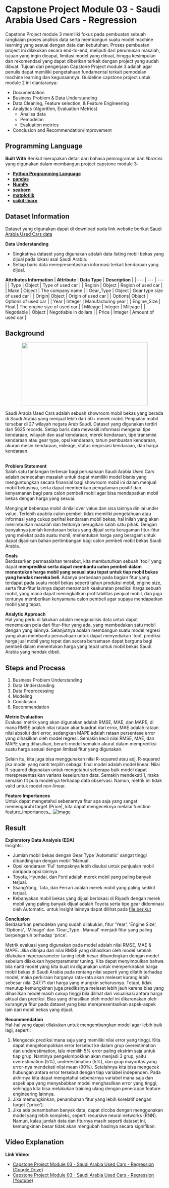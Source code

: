# Capstone Project Module 03 - Saudi Arabia Used Cars - Regression

Capstone Project module 3 memiliki fokus pada pembuatan sebuah rangkaian proses analisis data serta membangun suatu model machine learning yang sesuai dengan data dan kebutuhan. Proses pembuatan project ini dilakukan secara end-to-end, meliputi dari perumusan masalah, tujuan yang ingin dicapai, limitasi model yang dibuat, hingga kesimpulan dan rekomendasi yang dapat diberikan terkait dengan project yang sudah dibuat. Tujuan dari pengerjaan Capstone Project module 3 adalah agar penulis dapat memiliki pengetahuan fundamental terkait pemodelan machine learning dan kegunaannya. Guideline capstone project untuk module 2 ini diantaranya:
- Documentation 
- Business Problem & Data Understanding
- Data Cleaning, Feature selection, & Feature Engineering
- Analytics (Algorithm, Evaluation Metrics)
  - Analisa data
  - Pemodelan
  - Evaluation metrics
- Conclusion and Recommendation/Improvement

## Programming Language
**Built With**
Berikut merupakan detail dari bahasa pemrograman dan _libraries_ yang digunakan dalam membangun project capstone module 3: <br>
- [**Python Programming Language**](https://www.python.org/)<br>
- [**pandas**](https://pandas.pydata.org/)<br>
- [**NumPy**](https://numpy.org/)<br>
- [**seaborn**](https://seaborn.pydata.org/)<br>
- [**matplotlib**](https://matplotlib.org/)<br>
- [**scikit-learn**](https://scikit-learn.org/stable/)

## Dataset Information
Dataset yang digunakan dapat di download pada link website berikut [Saudi Arabia Used Cars data](https://drive.google.com/file/d/1Tr4YT5dmgwTrXLvIqZ4diBf5z8K6JjrR/view) 

**Data Understanding**
- Singkatnya dataset yang digunakan adalah data listing mobil bekas yang dijual pada lokasi asal Saudi Arabia.
- Setiap baris data merepresentasikan informasi terkait kendaraan yang dijual.

**Attributes Information**
| **Attribute** | **Data Type** | **Description** |
| --- | --- | --- |
| Type | Object | Type of used car |
| Region | Object | Region of used car |
| Make | Object | The company name |
| Gear_Type | Object | Gear type size of used car |
| Origin| Object | Origin of used car |
| Options| Object | Options of used car |
| Year | Integer | Manufacturing year |
| Engine_Size | Float | The engine size of used car |
| Mileage | Integer | Mileage |
| Negotiable | Object | Negotiable in dollars |
| Price | Integer | Amount of used car |

## **Background**
<p align="center">
  <img width="400" height="200" src="https://idsb.tmgrup.com.tr/ly/uploads/images/2020/05/18/36451.jpg">
</p>
Saudi Arabia Used Cars adalah sebuah showroom mobil bekas yang berada di Saudi Arabia yang menjual lebih dari 50+ merek mobil. Penjualan mobil tersebar di 27 wilayah negara Arab Saudi. Dataset yang digunakan terdiri dari 5625 records. Setiap baris data mewakili informasi mengenai tipe kendaraan, wilayah dan asal kendaraan, merek kendaraan, tipe transmisi kendaraan atau gear type, opsi kendaraan, tahun pembuatan kendaraan, ukuran mesin kendaraan, mileage, status negosiasi kendaraan, dan harga kendaraan.<br><br>

**Problem Statement**<br>
Salah satu tantangan terbesar bagi perusahaan Saudi Arabia Used Cars adalah pemecahan masalah untuk dapat memiliki model bisnis yang menguntungkan secara finansial bagi showroom mobil ini dalam menjual mobil bekasnya, serta dapat memberikan pengalaman positif dan kenyamanan bagi para calon pembeli mobil agar bisa mendapatkan mobil bekas dengan harga yang sesuai.

Mengingat beberapa mobil dinilai over value dan sisa lainnya dinilai under value. Terlebih apabila calon pembeli tidak memiliki pengetahuan atau informasi yang cukup perihal kendaraan mobil bekas, hal inilah yang akan menimbulkan masalah dan tentunya merugikan salah satu pihak. Dengan banyaknya jumlah kendaraan bekas yang dijual serta keragaman fitur-fitur yang melekat pada suatu monil, menentukan harga yang beragam untuk dapat dijadikan bahan pertimbangan bagi calon pembeli mobil bekas Saudi Arabia.

**Goals**<br>
Berdasarkan permasalahan tersebut, kita membutuhkan sebuah 'tool' yang dapat **memprediksi serta dapat membantu calon pembeli dalam menentukan harga mobil yang sesuai atau tepat untuk tiap mobil bekas yang hendak mereka beli**. Adanya perbedaan pada bagian fitur yang terdapat pada suatu mobil bekas seperti tahun produksi mobil, engine size, serta fitur-fitur lainnya dapat menambah keakuratan prediksi harga sebuah mobil, yang mana dapat meningkatkan profitabilitas penjual mobil, dan juga tentunya memberikan kenyamana calon pembeli agar supaya mendapatkan mobil yang tepat.

**Analytic Approach**<br>
Hal yang perlu di lakukan adalah menganalisis data untuk dapat menemukan pola dari fitur-fitur yang ada, yang membedakan satu mobil dengan yang lainnya. Selanjutnya adalah membangun suatu model regresi yang akan membantu perusahaan untuk dapat menyediakan 'tool' prediksi harga jual mobil yang tepat dan secara bersamaan dapat berguna bagi pembeli dalam menentukan harga yang tepat untuk mobil bekas Saudi Arabia yang hendak dibeli.

## **Steps and Process**
1. Business Problem Understanding
2. Data Understanding
3. Data Preprocessing
4. Modeling
5. Conclusion
6. Recommendation

**Metric Evaluation**<br>
Evaluasi metrik yang akan digunakan adalah RMSE, MAE, dan MAPE, di mana RMSE adalah nilai rataan akar kuadrat dari error, MAE adalah rataan nilai absolut dari error, sedangkan MAPE adalah rataan persentase error yang dihasilkan oleh model regresi. Semakin kecil nilai RMSE, MAE, dan MAPE yang dihasilkan, berarti model semakin akurat dalam memprediksi suatu harga sesuai dengan limitasi fitur yang digunakan. 

Selain itu, kita juga bisa menggunakan nilai R-squared atau adj. R-squared jika model yang nanti terpilih sebagai final model adalah model linear. Nilai R-squared digunakan untuk mengetahui seberapa baik model dapat merepresentasikan varians keseluruhan data. Semakin mendekati 1, maka semakin fit pula modelnya terhadap data observasi. Namun, metrik ini tidak valid untuk model non-linear.

**Feature Importances**<br>
Untuk dapat mengetahui sebenarnya fitur apa saja yang sangat memengaruhi target (Price), kita dapat mengeceknya melalui function feature_importances_.
![image](https://user-images.githubusercontent.com/73176284/169945053-5ee0d5a5-9692-46cd-9096-33a93b7dc151.png)

## **Result**  

**Exploratory Data Analysis (EDA)**<br>
Insights:
- Jumlah mobil bekas dengan Gear Type 'Automatic' sangat tinggi dibandingkan dengan mobil 'Manual'.
- Opsi kendaraan 'Ful' tampaknya lebih disukai untuk penjualan mobil daripada opsi lainnya.
- Toyota, Hyundai, dan Ford adalah merek mobil yang paling banyak terjual.
- SsangYong, Tata, dan Ferrari adalah merek mobil yang paling sedikit terjual.
- Kebanyakan mobil bekas yang dijual berlokasi di Riyadh dengan merek mobil yang paling banyak dijual adalah Toyota serta tipe gear didominasi oleh Automatic.
untuk insight lainnya dapat dilihat pada [file berikut](https://github.com/yandaaw/Capstone-Project-Module-03-Saudi-Arabia-Used-Cars/blob/main/Saudi_Used_Cars_Regression.ipynb)

**Conclusion**<br>
Berdasarkan pemodelan yang sudah dilakukan, fitur 'Year', 'Engine Size', 'Options', 'Mileage' dan 'Gear_Type : Manual' menjadi fitur yang paling berpengaruh terhadap 'price'.

 Metrik evaluasi yang digunakan pada model adalah nilai RMSE, MAE & MAPE. Jika ditinjau dari nilai RMSE yang dihasilkan oleh model setelah dilakukan hyperparameter tuning lebih besar dibandingkan dengan model sebelum dilakukan hyperparameter tuning. Kita dapat menyimpulkan bahwa bila nanti model yang kita buat ini digunakan untuk memperkirakan harga mobil bekas di Saudi Arabia pada rentang nilai seperti yang dilatih terhadap model, maka perkiraan harganya rata-rata akan meleset kurang lebih sebesar nilai 247.71 dari harga yang mungkin seharusnya. Tetapi, tidak menutup kemungkinan juga prediksinya meleset lebih jauh karena bias yang dihasilkan model masih cukup tinggi bila dilihat dari visualisasi antara harga aktual dan prediksi. Bias yang dihasilkan oleh model ini dikarenakan oleh kurangnya fitur pada dataset yang bisa merepresentasikan aspek-aspek lain dari mobil bekas yang dijual.

**Recommendation**<br>
Hal-hal yang dapat dilakukan untuk mengembangkan model agar lebih baik lagi, seperti:

1. Mengecek prediksi mana saja yang memiliki nilai error yang tinggi. Kita dapat mengelompokkan error tersebut ke dalam grup overestimation dan underestimation, lalu memilih 5% error paling ekstrim saja untuk tiap grup. Nantinya pengelompokkan akan menjadi 3 grup, yaitu overestimation (5%), underestimation (5%), dan grup mayoritas yang error-nya mendekati nilai mean (90%). Setelahnya kita bisa mengecek hubungan antara error tersebut dengan tiap variabel independen. Pada akhirnya kita dapat mengetahui sebenarnya variabel mana saja dan aspek apa yang menyebabkan model menghasilkan error yang tinggi, sehingga kita bisa melakukan training ulang dengan penerapan feature engineering lainnya.
1. Jika memungkinkan, penambahan fitur yang lebih korelatif dengan target ('price'). 
1. Jika ada penambahan banyak data, dapat dicoba dengan menggunakan model yang lebih kompleks, seperti recursive neural networks (RNN). Namun, kalau jumlah data dan fiturnya masih seperti dataset ini, kemungkinan besar tidak akan mengubah hasilnya secara signifikan.

## **Video Explanation**
**Link Video:** 
- [Capstone Project Module 03 - Saudi Arabia Used Cars - Regression (Google Drive)](https://drive.google.com/file/d/1pl2wofg7HGPrI7YVDdZQ7cfmxVRol2Wo/view?usp=sharing)
- [Capstone Project Module 03 - Saudi Arabia Used Cars - Regression (Youtube)](https://youtu.be/MXeJxsJgjsU)
